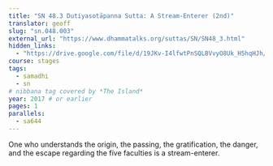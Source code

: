 ```yaml
---
title: "SN 48.3 Dutiyasotāpanna Sutta: A Stream-Enterer (2nd)"
translator: geoff
slug: "sn.048.003"
external_url: "https://www.dhammatalks.org/suttas/SN/SN48_3.html"
hidden_links:
  - "https://drive.google.com/file/d/19JKv-I4lfwtPnSQLBVvyO8Uk_H5hqHJh/view?usp=drivesdk"
course: stages
tags:
  - samadhi
  - sn
# nibbana tag covered by *The Island*
year: 2017 # or earlier
pages: 1
parallels:
  - sa644
---
```


One who understands the origin, the passing, the gratification, the danger, and the escape regarding the five faculties is a stream-enterer.
